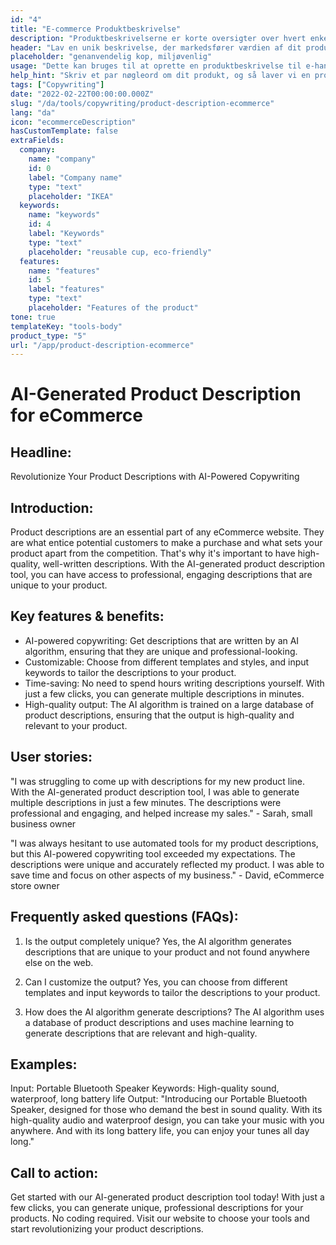 ```yaml
---
id: "4"
title: "E-commerce Produktbeskrivelse"
description: "Produktbeskrivelserne er korte oversigter over hvert enkelt produkt, der fremhæver de vigtigste funktioner og fordele. For e-handel og detailhandel er det vigtigt at tænke på at bruge et klart sprog, holde det kort og fokusere mere på optimerede SEO-keywords. Men for andre typer virksomheder, f.eks. advokater, er de vigtige faktorer at overveje professionalisme og kundeservice. Vi hjælper dig med at bruge AI til at generere produktbeskrivelser, der er skræddersyet til dine specifikke keywords og passer bedst til dit brand."
header: "Lav en unik beskrivelse, der markedsfører værdien af dit produkt."
placeholder: "genanvendelig kop, miljøvenlig"
usage: "Dette kan bruges til at oprette en produktbeskrivelse til e-handel, f.eks. online levering af mad, tøj osv."
help_hint: "Skriv et par nøgleord om dit produkt, og så laver vi en produktbeskrivelse til den givne tekst."
tags: ["Copywriting"]
date: "2022-02-22T00:00:00.000Z"
slug: "/da/tools/copywriting/product-description-ecommerce"
lang: "da"
icon: "ecommerceDescription"
hasCustomTemplate: false
extraFields:
  company:
    name: "company"
    id: 0
    label: "Company name"
    type: "text"
    placeholder: "IKEA"
  keywords:
    name: "keywords"
    id: 4
    label: "Keywords"
    type: "text"
    placeholder: "reusable cup, eco-friendly"
  features:
    name: "features"
    id: 5
    label: "features"
    type: "text"
    placeholder: "Features of the product"
tone: true
templateKey: "tools-body"
product_type: "5"
url: "/app/product-description-ecommerce"
---
```


# AI-Generated Product Description for eCommerce

## Headline:

Revolutionize Your Product Descriptions with AI-Powered Copywriting

## Introduction:

Product descriptions are an essential part of any eCommerce website. They are what entice potential customers to make a purchase and what sets your product apart from the competition. That's why it's important to have high-quality, well-written descriptions. With the AI-generated product description tool, you can have access to professional, engaging descriptions that are unique to your product.

## Key features & benefits:

- AI-powered copywriting: Get descriptions that are written by an AI algorithm, ensuring that they are unique and professional-looking.
- Customizable: Choose from different templates and styles, and input keywords to tailor the descriptions to your product.
- Time-saving: No need to spend hours writing descriptions yourself. With just a few clicks, you can generate multiple descriptions in minutes.
- High-quality output: The AI algorithm is trained on a large database of product descriptions, ensuring that the output is high-quality and relevant to your product.

## User stories:

"I was struggling to come up with descriptions for my new product line. With the AI-generated product description tool, I was able to generate multiple descriptions in just a few minutes. The descriptions were professional and engaging, and helped increase my sales." - Sarah, small business owner

"I was always hesitant to use automated tools for my product descriptions, but this AI-powered copywriting tool exceeded my expectations. The descriptions were unique and accurately reflected my product. I was able to save time and focus on other aspects of my business." - David, eCommerce store owner

## Frequently asked questions (FAQs):

1. Is the output completely unique?
   Yes, the AI algorithm generates descriptions that are unique to your product and not found anywhere else on the web.

2. Can I customize the output?
   Yes, you can choose from different templates and input keywords to tailor the descriptions to your product.

3. How does the AI algorithm generate descriptions?
   The AI algorithm uses a database of product descriptions and uses machine learning to generate descriptions that are relevant and high-quality.

## Examples:

Input: Portable Bluetooth Speaker
Keywords: High-quality sound, waterproof, long battery life
Output: "Introducing our Portable Bluetooth Speaker, designed for those who demand the best in sound quality. With its high-quality audio and waterproof design, you can take your music with you anywhere. And with its long battery life, you can enjoy your tunes all day long."

## Call to action:

Get started with our AI-generated product description tool today! With just a few clicks, you can generate unique, professional descriptions for your products. No coding required. Visit our website to choose your tools and start revolutionizing your product descriptions.

